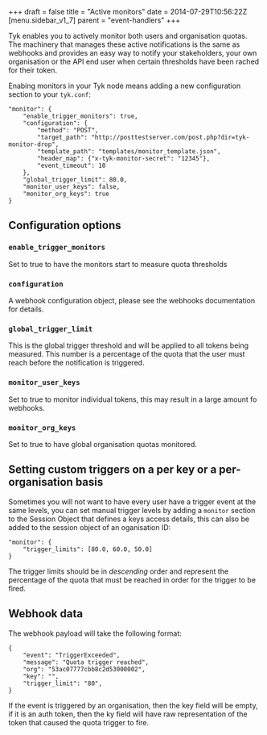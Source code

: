 +++
draft = false
title = "Active monitors"
date = 2014-07-29T10:56:22Z
[menu.sidebar_v1_7]
    parent = "event-handlers"
+++

Tyk enables you to actively monitor both users and organisation quotas. The machinery that manages these active notifications is the same as webhooks and provides an easy way to notify your stakeholders, your own organisation or the API end user when certain thresholds have been rached for their token.

Enabing monitors in your Tyk node means adding a new configuration section to your `tyk.conf`:

	"monitor": {
	    "enable_trigger_monitors": true,
	    "configuration": {
	    	"method": "POST",
	        "target_path": "http://posttestserver.com/post.php?dir=tyk-monitor-drop",
	        "template_path": "templates/monitor_template.json",
	        "header_map": {"x-tyk-monitor-secret": "12345"},
	        "event_timeout": 10
	   	},
	    "global_trigger_limit": 80.0,
	    "monitor_user_keys": false,
	    "monitor_org_keys": true
	}


## Configuration options


### `enable_trigger_monitors`

Set to true to have the monitors start to measure quota thresholds

### `configuration`

A webhook configuration object, please see the webhooks documentation for details.

### `global_trigger_limit`

This is the global trigger threshold and will be applied to all tokens being measured. This number is a percentage of the quota that the user must reach before the notification is triggered.

### `monitor_user_keys`

Set to true to monitor individual tokens, this may result in a large amount fo webhooks. 

### `monitor_org_keys`

Set to true to have global organisation quotas monitored.

## Setting custom triggers on a per key or a per-organisation basis

Sometimes you will not want to have every user have a trigger event at the same levels, you can set manual trigger levels by adding a `monitor` section to the Session Object that defines a keys access details, this can also be added to the session object of an oganisation ID:


    "monitor": {
        "trigger_limits": [80.0, 60.0, 50.0]
    }

The trigger limits should be in *descending* order and represent the percentage of the quota that must be reached in order for the trigger to be fired.

## Webhook data

The webhook payload will take the following format:

	{
	    "event": "TriggerExceeded",
	    "message": "Quota trigger reached",
	    "org": "53ac07777cbb8c2d53000002",
	    "key": "",
	    "trigger_limit": "80",
	}

If the event is triggered by an organisation, then the key field will be empty, if it is an auth token, then the ky field will have raw representation of the token that caused the quota trigger to fire.
